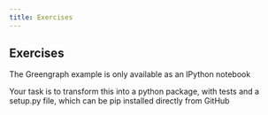 ```yaml
---
title: Exercises
---
```


Exercises
---------

The Greengraph example is only available as an IPython notebook

Your task is to transform this into a python package, with tests and a setup.py file,
which can be pip installed directly from GitHub
